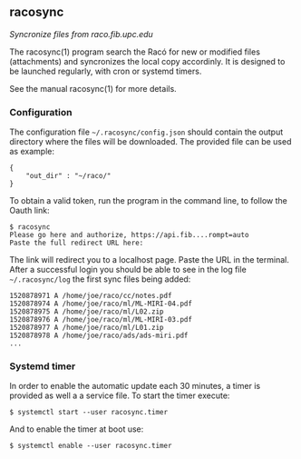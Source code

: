 ## racosync

*Syncronize files from raco.fib.upc.edu*

The racosync(1) program search the Racó for new or modified files (attachments)
and syncronizes the local copy accordinly. It is designed to be launched
regularly, with cron or systemd timers.

See the manual racosync(1) for more details.

### Configuration

The configuration file `~/.racosync/config.json` should contain the output
directory where the files will be downloaded. The provided file can be used as
example:

	{
		"out_dir" : "~/raco/"
	}

To obtain a valid token, run the program in the command line, to follow the
Oauth link:

	$ racosync
	Please go here and authorize, https://api.fib....rompt=auto
	Paste the full redirect URL here:

The link will redirect you to a localhost page. Paste the URL in the terminal.
After a successful login you should be able to see in the log file
`~/.racosync/log` the first sync files being added:

	1520878971 A /home/joe/raco/cc/notes.pdf
	1520878974 A /home/joe/raco/ml/ML-MIRI-04.pdf
	1520878975 A /home/joe/raco/ml/L02.zip
	1520878976 A /home/joe/raco/ml/ML-MIRI-03.pdf
	1520878977 A /home/joe/raco/ml/L01.zip
	1520878978 A /home/joe/raco/ads/ads-miri.pdf
	...

### Systemd timer

In order to enable the automatic update each 30 minutes, a timer is provided as
well a a service file. To start the timer execute:

	$ systemctl start --user racosync.timer

And to enable the timer at boot use: 

	$ systemctl enable --user racosync.timer

